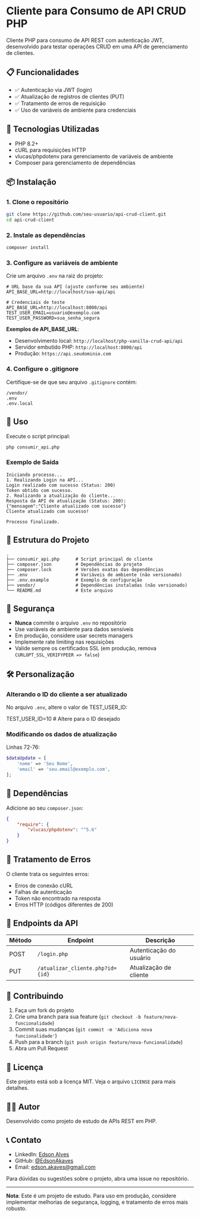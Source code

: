 # Cliente para Consumo de API CRUD PHP

Cliente PHP para consumo de API REST com autenticação JWT, desenvolvido para testar operações CRUD em uma API de gerenciamento de clientes.

## 📋 Funcionalidades

- ✅ Autenticação via JWT (login)
- ✅ Atualização de registros de clientes (PUT)
- ✅ Tratamento de erros de requisição
- ✅ Uso de variáveis de ambiente para credenciais

## 🚀 Tecnologias Utilizadas

- PHP 8.2+
- cURL para requisições HTTP
- vlucas/phpdotenv para gerenciamento de variáveis de ambiente
- Composer para gerenciamento de dependências

## 📦 Instalação

### 1. Clone o repositório

```bash
git clone https://github.com/seu-usuario/api-crud-client.git
cd api-crud-client
```

### 2. Instale as dependências

```bash
composer install
```

### 3. Configure as variáveis de ambiente

Crie um arquivo `.env` na raiz do projeto:

```env
# URL base da sua API (ajuste conforme seu ambiente)
API_BASE_URL=http://localhost/sua-api/api

# Credenciais de teste
API_BASE_URL=http://localhost:8000/api
TEST_USER_EMAIL=usuario@exemplo.com
TEST_USER_PASSWORD=sua_senha_segura
```

**Exemplos de API_BASE_URL**:
- Desenvolvimento local: `http://localhost/php-vanilla-crud-api/api`
- Servidor embutido PHP: `http://localhost:8000/api`
- Produção: `https://api.seudominio.com`

### 4. Configure o .gitignore

Certifique-se de que seu arquivo `.gitignore` contém:

```
/vendor/
.env
.env.local
```

## 🔧 Uso

Execute o script principal:

```bash
php consumir_api.php
```

### Exemplo de Saída

```
Iniciando processo...
1. Realizando Login na API...
Login realizado com sucesso (Status: 200)
Token obtido com sucesso.
2. Realizando a atualização do cliente...
Resposta da API de atualização (Status: 200):
{"mensagem":"Cliente atualizado com sucesso"}
Cliente atualizado com sucesso!

Processo finalizado.
```

## 📂 Estrutura do Projeto

```
.
├── consumir_api.php      # Script principal do cliente
├── composer.json         # Dependências do projeto
├── composer.lock         # Versões exatas das dependências
├── .env                  # Variáveis de ambiente (não versionado)
├── .env.example          # Exemplo de configuração
├── vendor/               # Dependências instaladas (não versionado)
└── README.md             # Este arquivo
```

## 🔐 Segurança

- **Nunca** commite o arquivo `.env` no repositório
- Use variáveis de ambiente para dados sensíveis
- Em produção, considere usar secrets managers
- Implemente rate limiting nas requisições
- Valide sempre os certificados SSL (em produção, remova `CURLOPT_SSL_VERIFYPEER => false`)

## 🛠️ Personalização

### Alterando o ID do cliente a ser atualizado

No arquivo `.env`, altere o valor de TEST_USER_ID:

TEST_USER_ID=10  # Altere para o ID desejado

### Modificando os dados de atualização

Linhas 72-76:

```php
$dataUpdate = [
    'nome' => 'Seu Nome',
    'email' => 'seu.email@exemplo.com',
];
```

## 📝 Dependências

Adicione ao seu `composer.json`:

```json
{
    "require": {
        "vlucas/phpdotenv": "^5.6"
    }
}
```

## 🐛 Tratamento de Erros

O cliente trata os seguintes erros:

- Erros de conexão cURL
- Falhas de autenticação
- Token não encontrado na resposta
- Erros HTTP (códigos diferentes de 200)

## 📖 Endpoints da API

| Método | Endpoint | Descrição |
|--------|----------|-----------|
| POST | `/login.php` | Autenticação do usuário |
| PUT | `/atualizar_cliente.php?id={id}` | Atualização de cliente |

## 🤝 Contribuindo

1. Faça um fork do projeto
2. Crie uma branch para sua feature (`git checkout -b feature/nova-funcionalidade`)
3. Commit suas mudanças (`git commit -m 'Adiciona nova funcionalidade'`)
4. Push para a branch (`git push origin feature/nova-funcionalidade`)
5. Abra um Pull Request

## 📄 Licença

Este projeto está sob a licença MIT. Veja o arquivo `LICENSE` para mais detalhes.

## 👨‍💻 Autor

Desenvolvido como projeto de estudo de APIs REST em PHP.

## 📞 Contato

- LinkedIn: [Edson Alves](https://www.linkedin.com/in/edsonakaves)
- GitHub: [@EdsonAkaves](https://github.com/seu-usuario)
- Email: edson.akaves@gmail.com

Para dúvidas ou sugestões sobre o projeto, abra uma issue no repositório.

---

**Nota**: Este é um projeto de estudo. Para uso em produção, considere implementar melhorias de segurança, logging, e tratamento de erros mais robusto.